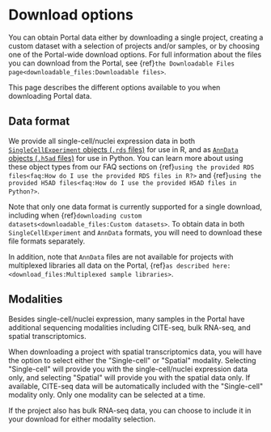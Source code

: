 # Download options

You can obtain Portal data either by downloading a single project, creating a custom dataset with a selection of projects and/or samples, or by choosing one of the Portal-wide download options.
For full information about the files you can download from the Portal, see {ref}`the Downloadable Files page<downloadable_files:Downloadable files>`.

This page describes the different options available to you when downloading Portal data.

## Data format

We provide all single-cell/nuclei expression data in both [`SingleCellExperiment` objects (`.rds` files)](#singlecellexperiment-downloads) for use in R, and as [`AnnData` objects (`.h5ad` files)](#anndata-downloads) for use in Python.
You can learn more about using these object types from our FAQ sections on {ref}`using the provided RDS files<faq:How do I use the provided RDS files in R?>` and {ref}`using the provided H5AD files<faq:How do I use the provided H5AD files in Python?>`.

Note that only one data format is currently supported for a single download, including when {ref}`downloading custom datasets<downloadable_files:Custom datasets>`.
To obtain data in both `SingleCellExperiment` and `AnnData` formats, you will need to download these file formats separately.

In addition, note that `AnnData` files are not available for projects with multiplexed libraries all data on the Portal, {ref}`as described here:<download_files:Multiplexed sample libraries>`.

## Modalities

Besides single-cell/nuclei expression, many samples in the Portal have additional sequencing modalities including CITE-seq, bulk RNA-seq, and spatial transcriptomics.

When downloading a project with spatial transcriptomics data, you will have the option to select either the "Single-cell" or "Spatial" modality.
Selecting "Single-cell" will provide you with the single-cell/nuclei expression data only, and selecting "Spatial" will provide you with the spatial data only.
If available, CITE-seq data will be automatically included with the "Single-cell" modality only.
Only one modality can be selected at a time.

If the project also has bulk RNA-seq data, you can choose to include it in your download for either modality selection.
